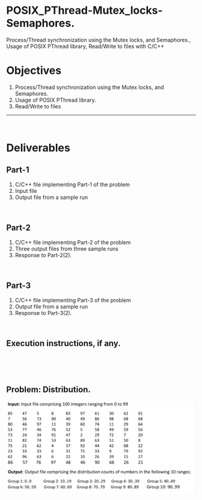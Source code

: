 # POSIX_PThread-Mutex_locks-Semaphores.
Process/Thread synchronization using the Mutex locks, and Semaphores., Usage of POSIX PThread library, Read/Write to files with C/C++

<h1> Objectives </h1>
<ol>
<li> Process/Thread synchronization using the Mutex locks, and Semaphores.  </li>
<li>  Usage of POSIX PThread library. </li>
<li> Read/Write to files  </li>
</ol>

<hr/>
<br/>

<h1> Deliverables </h1>
<h2> Part-1 </h2>
<ol>
<li> C/C++ file implementing Part-1 of the problem </li>
<li>  Input file </li>
<li> Output file from a sample run  </li>
</ol>
<br/>

<h2> Part-2 </h2>
<ol>
<li> C/C++ file implementing Part-2 of the problem </li>
<li>  Three output files from three sample runs </li>
<li> Response to Part-2(2). </li>
</ol>
<br/>

<h2> Part-3 </h2>
<ol>
<li> C/C++ file implementing Part-3 of the problem </li>
<li> Output file from a sample run </li>
<li> Response to Part-3(2).  </li>
</ol>
<br/>

<h2> Execution instructions, if any. </h2>
<br/>
<br/>
<br/>

<h2> Problem: Distribution. </h2>
<img src="problem dist.png">

